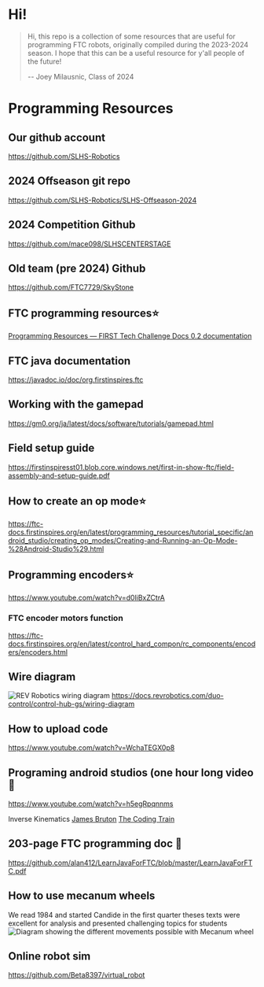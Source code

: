 ﻿
# Hi!
> Hi, this repo is a collection of some resources that are useful for programming FTC robots, originally compiled during the 2023-2024 season. I hope that this can be a useful resource for y'all people of the future!
>
>    -- Joey Milausnic, Class of 2024


# Programming Resources

## Our github account
<https://github.com/SLHS-Robotics> 


## 2024 Offseason git repo
<https://github.com/SLHS-Robotics/SLHS-Offseason-2024>


## 2024 Competition Github
<https://github.com/mace098/SLHSCENTERSTAGE>


## Old team (pre 2024) Github
<https://github.com/FTC7729/SkyStone>


## FTC programming resources⭐
[Programming Resources — FIRST Tech Challenge Docs 0.2 documentation](https://ftc-docs.firstinspires.org/en/latest/programming_resources/index.html)


## FTC java documentation
<https://javadoc.io/doc/org.firstinspires.ftc>


## Working with the gamepad
<https://gm0.org/ja/latest/docs/software/tutorials/gamepad.html>


## Field setup guide
<https://firstinspiresst01.blob.core.windows.net/first-in-show-ftc/field-assembly-and-setup-guide.pdf>


## How to create an op mode⭐
<https://ftc-docs.firstinspires.org/en/latest/programming_resources/tutorial_specific/android_studio/creating_op_modes/Creating-and-Running-an-Op-Mode-%28Android-Studio%29.html>


## Programming encoders⭐
<https://www.youtube.com/watch?v=d0liBxZCtrA>
### FTC encoder motors function
<https://ftc-docs.firstinspires.org/en/latest/control_hard_compon/rc_components/encoders/encoders.html>


## Wire diagram
![REV Robotics wiring diagram](https://docs.revrobotics.com/~gitbook/image?url=https%3A%2F%2F1359443677-files.gitbook.io%2F%7E%2Ffiles%2Fv0%2Fb%2Fgitbook-legacy-files%2Fo%2Fassets%252F-M4_pJHI8HTuZFQTNfcy%252F-MBpCmvIrVFvA8xIOsaF%252F-MBpL115FB5wBz2nt6HA%252FControl_Hub_Wiring_Diagram_FTC_Kit_2020_3.png%3Falt%3Dmedia%26token%3Df8d21e42-2ca2-4723-87fa-ef905c5b8666&width=768&dpr=4&quality=100&sign=8d0e83bac9cda05f21e6840a95dc8b41ecfee5df359a44b86b244c2f7751e544)
<https://docs.revrobotics.com/duo-control/control-hub-gs/wiring-diagram>


## How to upload code
<https://www.youtube.com/watch?v=WchaTEGX0p8>


## Programing android studios (one hour long video 🙁
<https://www.youtube.com/watch?v=h5egRpqnnms>

Inverse Kinematics
[James Bruton](https://www.youtube.com/watch?v=IN8tjTk8ExI&t=273s)
[The Coding Train](https://www.youtube.com/watch?v=hbgDqyy8bIw)


## 203-page FTC programming doc 🥸
<https://github.com/alan412/LearnJavaForFTC/blob/master/LearnJavaForFTC.pdf>


## How to use mecanum wheels
<!-- Leave the 1984/Candide quote here, please never delete it -Joey -->
We read 1984 and started Candide in the first quarter theses texts were excellent for analysis and presented challenging topics for students
![Diagram showing the different movements possible with Mecanum wheel](https://www.physicsforums.com/attachments/1617205061630-png.280664/) 


## Online robot sim 
<https://github.com/Beta8397/virtual_robot>
